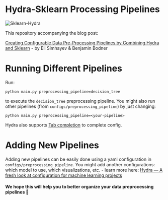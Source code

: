 # Hydra-Sklearn Processing Pipelines

![Sklearn-Hydra](https://user-images.githubusercontent.com/17675462/131835987-63b1d347-5a05-49c8-af36-d1a393d87c22.png)


This repository accompanying the blog post:

[Creating Configurable Data Pre-Processing Pipelines by Combining Hydra and Sklearn]() - by Eli Simhayev & Benjamin Bodner

# Running Different Pipelines
Run:

```commandline
python main.py preprocessing_pipeline=decision_tree
```

to execute the `decision_tree` preprocessing pipeline. You might also run other pipelines (from `configs/preprocessing_pipeline`)
by just changing:

```commandline
python main.py preprocessing_pipeline=<your-pipeline>
```
Hydra also supports [Tab completion](https://hydra.cc/docs/tutorials/basic/running_your_app/tab_completion/) to complete config.


# Adding New Pipelines
Adding new pipelines can be easily done using a yaml configuration in `configs/preprocessing_pipeline`.
You might add another configurations: which model to use, which visualizations, etc. - learn more here: [Hydra — A fresh look at configuration for machine learning projects](https://medium.com/pytorch/hydra-a-fresh-look-at-configuration-for-machine-learning-projects-50583186b710)


#### We hope this will help you to better organize your data preprocessing pipelines 🙂
